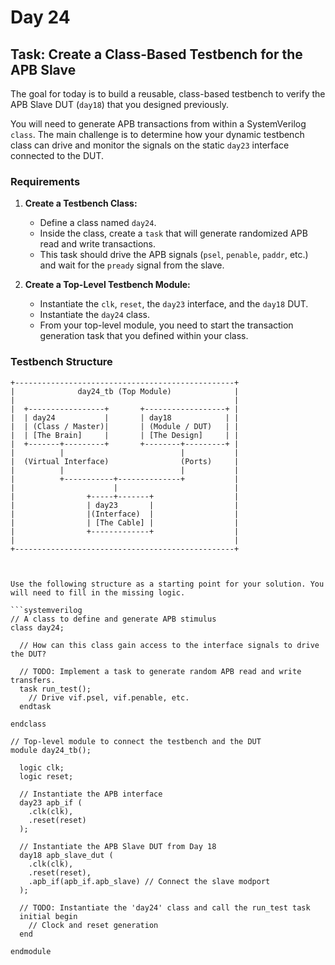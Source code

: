 # Day 24
## Task: Create a Class-Based Testbench for the APB Slave

The goal for today is to build a reusable, class-based testbench to verify the APB Slave DUT (`day18`) that you designed previously.

You will need to generate APB transactions from within a SystemVerilog `class`. The main challenge is to determine how your dynamic testbench class can drive and monitor the signals on the static `day23` interface connected to the DUT.

### Requirements

1.  **Create a Testbench Class:**
    * Define a class named `day24`.
    * Inside the class, create a `task` that will generate randomized APB read and write transactions.
    * This task should drive the APB signals (`psel`, `penable`, `paddr`, etc.) and wait for the `pready` signal from the slave.

2.  **Create a Top-Level Testbench Module:**
    * Instantiate the `clk`, `reset`, the `day23` interface, and the `day18` DUT.
    * Instantiate the `day24` class.
    * From your top-level module, you need to start the transaction generation task that you defined within your class.

### Testbench Structure
```sketch
+-------------------------------------------------+
|              day24_tb (Top Module)              |
|                                                 |
|  +-----------------+       +------------------+ |
|  | day24           |       | day18            | |
|  | (Class / Master)|       | (Module / DUT)   | |
|  | [The Brain]     |       | [The Design]     | |
|  +-------+---------+       +--------+---------+ |
|          |                          |           |
|  (Virtual Interface)                (Ports)     |
|          |                          |           |
|          +-----------+--------------+           |
|                      |                          |
|                +-----+-------+                  |
|                | day23       |                  |
|                |(Interface)  |                  |
|                | [The Cable] |                  |
|                +-------------+                  |
|                                                 |
+-------------------------------------------------+



Use the following structure as a starting point for your solution. You will need to fill in the missing logic.

```systemverilog
// A class to define and generate APB stimulus
class day24;

  // How can this class gain access to the interface signals to drive the DUT?

  // TODO: Implement a task to generate random APB read and write transfers.
  task run_test();
    // Drive vif.psel, vif.penable, etc.
  endtask

endclass

// Top-level module to connect the testbench and the DUT
module day24_tb();

  logic clk;
  logic reset;

  // Instantiate the APB interface
  day23 apb_if (
    .clk(clk),
    .reset(reset)
  );

  // Instantiate the APB Slave DUT from Day 18
  day18 apb_slave_dut (
    .clk(clk),
    .reset(reset),
    .apb_if(apb_if.apb_slave) // Connect the slave modport
  );

  // TODO: Instantiate the 'day24' class and call the run_test task
  initial begin
    // Clock and reset generation
  end

endmodule
